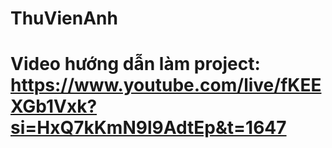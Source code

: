 # ThuVienAnh
# Video hướng dẫn làm project: https://www.youtube.com/live/fKEEXGb1Vxk?si=HxQ7kKmN9l9AdtEp&t=1647

